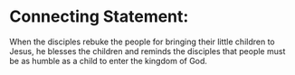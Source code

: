 # Connecting Statement:

When the disciples rebuke the people for bringing their little children to Jesus, he blesses the children and reminds the disciples that people must be as humble as a child to enter the kingdom of God.